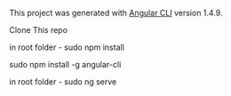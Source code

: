 
This project was generated with [Angular CLI](https://github.com/angular/angular-cli) version 1.4.9.

Clone This repo 

in root folder - sudo npm install 

sudo npm install -g angular-cli

in root folder - sudo ng serve
 
